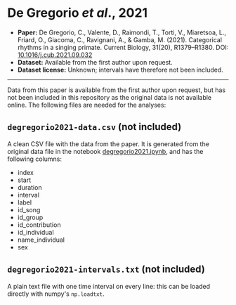 De Gregorio *et al*., 2021
==========================

- **Paper:** De Gregorio, C., Valente, D., Raimondi, T., Torti, V., Miaretsoa, L., Friard, O., Giacoma, C., Ravignani, A., & Gamba, M. (2021). Categorical rhythms in a singing primate. Current Biology, 31(20), R1379–R1380. DOI: [10.1016/j.cub.2021.09.032](https://doi.org/10.1016/j.cub.2021.09.032)
- **Dataset:** Available from the first author upon request.
- **Dataset license:** Unknown; intervals have therefore not been included.

-------

Data from this paper is available from the first author upon request, but has not been included in this repository as the original data is not available online. The following files are needed for the analyses:

`degregorio2021-data.csv` (not included)
----------------------------------------

A clean CSV file with the data from the paper. It is generated from the original data file in the notebook [degregorio2021.ipynb](../../notebooks/degregorio2021.ipynb), and has the following columns:

- index
- start
- duration
- interval
- label
- id_song
- id_group
- id_contribution
- id_individual
- name_individual
- sex

`degregorio2021-intervals.txt` (not included)
-----------------------------

A plain text file with one time interval on every line: this can be loaded directly with numpy's `np.loadtxt`.